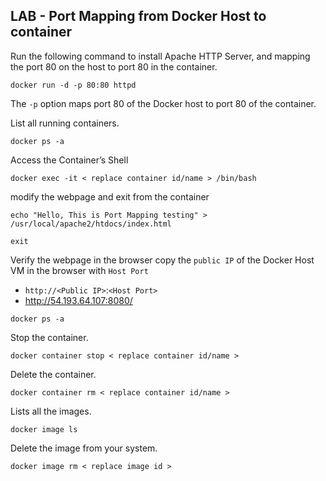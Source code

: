## LAB - Port Mapping from Docker Host to container

Run the following command to install Apache HTTP Server, and mapping the port 80 on the host to port 80 in the container.
```
docker run -d -p 80:80 httpd
```
The `-p` option maps port 80 of the Docker host to port 80 of the container.

List all running containers.
```
docker ps -a
```
Access the Container’s Shell
```
docker exec -it < replace container id/name > /bin/bash
```
modify the webpage and exit from the container
```
echo "Hello, This is Port Mapping testing" > /usr/local/apache2/htdocs/index.html
```

```
exit
```
Verify the webpage in the browser
copy the `public IP` of the Docker Host VM in the browser with `Host Port`
* `http://<Public IP>`:`<Host Port>`
* http://54.193.64.107:8080/
```
docker ps -a
```
Stop the container.
```
docker container stop < replace container id/name >
```
Delete the container.
```
docker container rm < replace container id/name >
```
Lists all the images.
```
docker image ls
```
Delete the image from your system.
```
docker image rm < replace image id >
```

